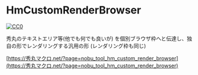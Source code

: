 # HmCustomRenderBrowser

[![CC0](https://img.shields.io/badge/license-CC0-blue.svg?style=flat)](LICENSE.txt)

秀丸のテキストエリア等(他でも何でも良いが) を個別ブラウザ枠へと伝達し、独自の形でレンダリングする汎用の形
(レンダリング枠も同じ)

[https://秀丸マクロ.net/?page=nobu_tool_hm_custom_render_browser](https://秀丸マクロ.net/?page=nobu_tool_hm_custom_render_browser)
